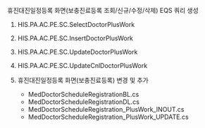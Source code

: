 




휴진대진일정등록 화면(보충진료등록 조회/신규/수정/삭제) EQS 쿼리 생성
1. HIS.PA.AC.PE.SC.SelectDoctorPlusWork
2. HIS.PA.AC.PE.SC.InsertDoctorPlusWork
3. HIS.PA.AC.PE.SC.UpdateDoctorPlusWork
4. HIS.PA.AC.PE.SC.UpdateCnlDoctorPlusWork


5. 휴진대진일정등록 화면(보충진료등록) 변경 및 추가  
    - MedDoctorScheduleRegistrationBL.cs
    - MedDoctorScheduleRegistrationDL.cs
    - MedDoctorScheduleRegistration_PlusWork_INOUT.cs
    - MedDoctorScheduleRegistration_PlusWork_UPDATE.cs


